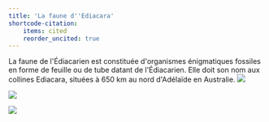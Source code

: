 ```yaml
---
title: 'La faune d''Ediacara'
shortcode-citation:
    items: cited
    reorder_uncited: true
---
```



La faune de l'Édiacarien est constituée d'organismes énigmatiques fossiles en forme de feuille ou de tube datant de l'Édiacarien. Elle doit son nom aux collines Ediacara, situées à 650 km au nord d'Adélaïde en Australie.
![](https://fr.cdn.v5.futura-sciences.com/buildsv6/images/largeoriginal/8/0/0/800e416d42_50004775_ediacarareconstitution.jpg)

![](https://upload.wikimedia.org/wikipedia/commons/thumb/f/fb/DickinsoniaCostata.jpg/1200px-DickinsoniaCostata.jpg)

![](http://www2.ggl.ulaval.ca/personnel/bourque/s4/ediacara.exemples.jpg)
